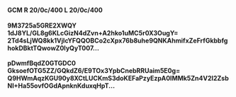 #### GCM R 20/0c/400 L 20/0c/400
**9M3725a5GRE2XWQY**<br/>**1dJ8YL/GL8g6KLcGizN4dZvn+A2hko1uMC5r0X3OugY=**<br/>**2Td4sLjWQ8kk1VjlcYFQQOBCo2cXpx76b8uhe9QNKAhmifxZeFrfGkbbfghokDBktTQwowZ0IyQyT007...**<br/><br/>
**pDwmfBqdZ0GTGDC0**<br/>**GksoefOTG5ZZ/GQkdZ6/E9TOx3YpbCnebRRUaim5E0g=**<br/>**Q9HWmAqzKGU90y8XCtLUCKmS3doKEFaPzyEzpA0lMMk5Zn4V2I2ZsbNI+Ha55ovfOGdApnknKduxqHpT...**